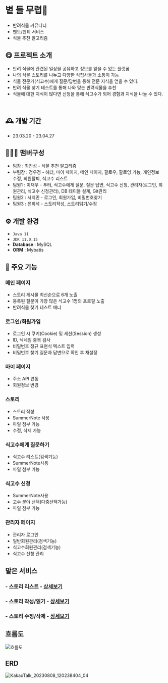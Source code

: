 # 볕 들 무렵🍃
- 반려식물 커뮤니티
- 멘토/멘티 서비스
- 식물 추천 알고리즘


## 😋 프로젝트 소개
- 반려 식물에 관련된 일상을 공유하고 정보를 얻을 수 있는 플랫폼
- 나의 식물 스토리를 나누고 다양한 식집사들과 소통이 가능
- 식물 전문가(식고수)에게 질문/답변을 통해 전문 지식을 얻을 수 있다.
- 반려 식물 찾기 테스트를 통해 나와 맞는 반려식물을 추천
- 식물에 대한 지식이 많다면 신청을 통해 식고수가 되어 경험과 지식을 나눌 수 있다.
<br>


## 🕰️ 개발 기간
* 23.03.20 - 23.04.27


## 🧑‍🤝‍🧑 맴버구성
 - 팀장   : 최진성 - 식물 추천 알고리즘
 - 부팀장 : 정우정 - 헤더, 마이 페이지, 메인 페이지, 팔로우, 팔로잉 기능, 개인정보 수정, 회원탈퇴, 식고수 리스트
 - 팀원1  : 이재우 - 푸터, 식고수에게 질문, 질문 답변, 식고수 신청, 관리자(로그인, 회원관리, 식고수 신청관리), DB 테이블 설계, Git관리
 - 팀원2  : 서지민 - 로그인, 회원가입, 비밀번호찾기
 - 팀원3  : 윤희석 - 스토리작성, 스토리읽기/수정


## ⚙️ 개발 환경
- `Java 11`
- `JDK 11.0.15`
- **Database** : MySQL
- **ORM** : Mybatis


## 📌 주요 기능
### 메인 페이지
- 스토리 게시물 최신순으로 6개 노출
- 등록된 질문이 가장 많은 식고수 1명의 프로필 노출
- 반려식물 찾기 테스트 배너
 
### 로그인/회원가입
- 로그인 시 쿠키(Cookie) 및 세션(Session) 생성
- ID, 닉네임 중복 검사
- 비밀번호 정규 표현식 텍스트 입력
- 비밀번호 찾기 질문과 답변으로 확인 후 재설정


### 마이 페이지
- 주소 API 연동
- 회원정보 변경

### 스토리
- 스토리 작성
- SummerNote 사용
- 파일 첨부 가능
- 수정, 삭제 가능

### 식고수에게 질문하기
- 식고수 리스트(검색기능)
- SummerNote사용
- 파일 첨부 가능

### 식고수 신청
- SummerNote사용
- 고수 분야 선택(다중선택가능)
- 파일 첨부 가능

### 관리자 페이지
- 관리자 로그인
- 일반회원관리(검색기능)
- 식고수회원관리(검색기능)
- 식고수 신청 관리

## 맡은 서비스
### - 스토리 리스트  - <a href="https://github.com/Heeseok1210/sunnyProject/wiki/%EC%BB%A4%EB%AE%A4%EB%8B%88%ED%8B%B0-%EB%A6%AC%EC%8A%A4%ED%8A%B8!!!" >상세보기 </a>
### - 스토리 작성/읽기  - <a href="https://github.com/Heeseok1210/sunnyProject/wiki/%EC%BB%A4%EB%AE%A4%EB%8B%88%ED%8B%B0-%EC%93%B0%EA%B8%B0!!!" >상세보기 </a>
### - 스토리 수정/삭제  - <a href="https://github.com/Heeseok1210/sunnyProject/wiki/%EC%BB%A4%EB%AE%A4%EB%8B%88%ED%8B%B0-%EC%88%98%EC%A0%95,-%EC%82%AD%EC%A0%9C!!!" >상세보기 </a>


##  흐름도
![흐름도](https://github.com/Heeseok1210/sunnyProject/assets/126428471/2ad4e509-674a-4cca-8d40-dd92588cc4e5)


## ERD
![KakaoTalk_20230808_120238404_04](https://github.com/Heeseok1210/sunnyProject/assets/126428471/ffcb92a3-0ba5-45a8-8739-30937f6f8c59)

